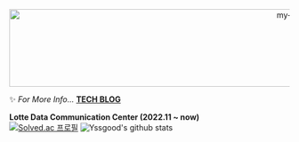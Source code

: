 <div align="center">
 <img src="https://github.com/backtony/backtony.github.io/blob/master/assets/img/readmelogo.gif" alt="my-logo" height="140" width="1000">
</div>
  


✨ *For More Info...* **[TECH BLOG](https://velog.io/@yssgood)**

**Lotte Data Communication Center (2022.11 ~ now)**  
[![Solved.ac
프로필](http://mazassumnida.wtf/api/mini/generate_badge?boj=yssgood9708)](https://solved.ac/yssgood9708)
![Yssgood's github stats](https://github-readme-stats-sigma-five.vercel.app/api?username=yssgood&show_icons=true&theme=merko)

 
